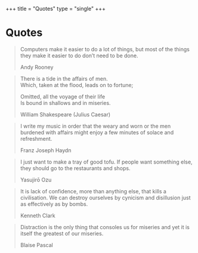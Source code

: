 +++
title = "Quotes"
type = "single"
+++

# Quotes

<blockquote>
  <p>Computers make it easier to do a lot of things, but most of the things they make it easier to do don’t need to be done.</p>
  <footer>Andy Rooney</footer>
</blockquote>

<blockquote>
  <p>
    There is a tide in the affairs of men. <br>
    Which, taken at the flood, leads on to fortune;
  </p>
  <p>
    Omitted, all the voyage of their life <br>
    Is bound in shallows and in miseries.
  </p>
  <footer>William Shakespeare (Julius Caesar)</footer>
</blockquote>

<blockquote>
  <p>I write my music in order that the weary and worn or the men burdened with affairs might enjoy a few minutes of solace and refreshment.</p>
  <footer>Franz Joseph Haydn</footer>
</blockquote>

<blockquote>
  <p>I just want to make a tray of good tofu. If people want something else, they should go to the restaurants and shops.</p>
  <footer>Yasujirō Ozu</footer>
</blockquote>

<blockquote>
  <p>It is lack of confidence, more than anything else, that kills a civilisation. We can destroy ourselves by cynicism and disillusion just as effectively as by bombs.</p>
  <footer>Kenneth Clark</footer>
</blockquote>

<blockquote>
  <p>Distraction is the only thing that consoles us for miseries and yet it is itself the greatest of our miseries.</p>
  <footer>Blaise Pascal</footer>
</blockquote>
